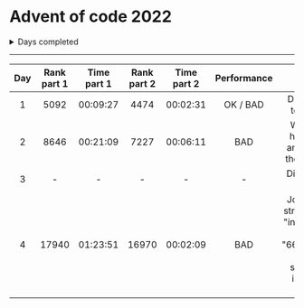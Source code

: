 # Advent of code 2022
<details><summary>Days completed</summary>

- [x] Day 1
- [x] Day 2
- [x] Day 3   
- [ ] Day 4   
- [ ] Day 5   
- [ ] Day 6   
- [ ] Day 7   
- [ ] Day 8   
- [ ] Day 9   
- [ ] Day 10  
- [ ] Day 11
- [ ] Day 12
- [ ] Day 13
- [ ] Day 14
- [ ] Day 15
- [ ] Day 16
- [ ] Day 17
- [ ] Day 18
- [ ] Day 19
- [ ] Day 20
- [ ] Day 21
- [ ] Day 22
- [ ] Day 23
- [ ] Day 24
- [ ] Day 25
</details>

<hr>

| Day | Rank part 1 | Time part 1 | Rank part 2 | Time part 2 | Performance | Reason
| :---: | :---: | :---: | :---: | :---: | :---: | :---: |
| 1 | 5092 | 00:09:27 | 4474 | 00:02:31 | OK / BAD | Didn't read the text correctly
| 2 | 8646 | 00:21:09 | 7227 | 00:06:11 | BAD | Woke up late, had no coffee and didn't read the text corretly
| 3 | - | - | - | - | - | Didn't compete this day.
| 4 | 17940 | 01:23:51 | 16970 | 00:02:09 | BAD | Joined array to string so 97 was "included" in the other string "6667686970"... Never test strings if they include each other
